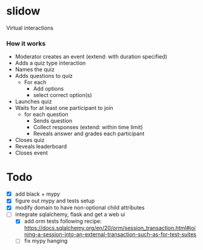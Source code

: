 # slidow

Virtual interactions

### How it works

- Moderator creates an event (extend: with duration specified)
- Adds a quiz type interaction
- Names the quiz
- Adds questions to quiz
  - For each
    - Add options
	- select correct option(s)
- Launches quiz
- Waits for at least one participant to join
  - for each question
    - Sends question
	- Collect responses (extend: within time limit)
	- Reveals answer and grades each participant
- Closes quiz
- Reveals leaderboard
- Closes event

# Todo

- [x] add black + mypy
- [x] figure out mypy and tests setup 
- [x] modify domain to have non-optional child attributes
- [ ] integrate sqlalchemy, flask and get a web ui
  - [x] add orm tests following recipe: https://docs.sqlalchemy.org/en/20/orm/session_transaction.html#joining-a-session-into-an-external-transaction-such-as-for-test-suites
  - [ ] fix mypy hanging
